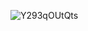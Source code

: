 ![Y293qOUtQts](https://github.com/AAArinAAA/OmSTU-SummerPractice2024/assets/124647118/3d6f9eeb-e19a-4a40-9263-a19c02e3b306)

